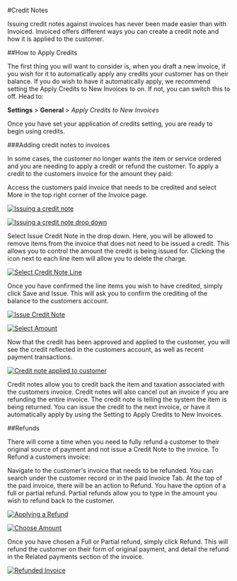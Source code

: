 #Credit Notes

Issuing credit notes against invoices has never been made easier than with Invoiced. Invoiced offers different ways you can create a credit note and how it is applied to the customer. 

##How to Apply Credits

The first thing you will want to consider is, when you draft a new invoice, if you wish for it to  automatically apply any credits your customer has on their balance. If you do wish to have it automatically apply, we recommend setting the Apply Credits to New Invoices to on. If not, you can switch this to off. Head to:

**Settings** > **General** > *Apply Credits to New Invoices*

Once you have set your application of credits setting, you are ready to begin using credits. 

###Adding credit notes to invoices

In some cases, the customer no longer wants the item or service ordered and you are needing to apply a credit or refund the customer. To apply a credit to the customers invoice for the amount they paid:

Access the customers paid invoice that needs to be credited and select More in the top right corner of the Invoice page. 

[![Issuing a credit note](../img/more.png)](../img/more.png)

[![Issuing a credit note drop down](../img/issue-note.png)](../img/issue-note.png)

Select Issue Credit Note in the drop down. Here, you will be allowed to remove items from the invoice that does not need to be issued a credit. This allows you to control the amount the credit is being issued for. Clicking the icon next to each line item will allow you to delete the charge. 

[![Select Credit Note Line](../img/credit-note.png)](../img/credit-note.png)

Once you have confirmed the line items you wish to have credited, simply click Save and Issue. This will ask you to confirm the crediting of the balance to the customers account. 

[![Issue Credit Note](../img/issue-note-2.png)](../img/issue-note-2.png)

[![Select Amount](../img/issue-note-3.png)](../img/issue-note-3.png)


Now that the credit has been approved and applied to the customer, you will see the credit reflected in the customers account, as well as recent payment transactions.  

[![Credit note applied to customer](../img/credit-note-applied.png)](../img/credit-note-applied.png)

Credit notes allow you to credit back the item and taxation associated with the customers invoice. Credit notes will also cancel out an invoice if you are refunding the entire invoice. The credit note is telling the system the item is being returned. You can issue the credit to the next invoice, or have it automatically apply by using the Setting to Apply Credits to New Invoices. 

##Refunds

There will come a time when you need to fully refund a customer to their original source of payment and not issue a Credit Note to the invoice. To Refund a customers invoice:

Navigate to the customer's invoice that needs to be refunded. You can search under the customer record or in the paid Invoice Tab. At the top of the paid invoice, there will be an action to Refund. You have the option of a full or partial refund. Partial refunds allow you to type in the amount you wish to refund back to the customer. 

[![Applying a Refund](../img/refund.png)](../img/refund.png)

[![Choose Amount](../img/refund-1.png)](../img/refund-1.png)


Once you have chosen a Full or Partial refund, simply click Refund. This will refund the customer on their form of original payment, and detail the refund in the Related payments section of the invoice.

[![Refunded Invoice](../img/refund-invoice.png)](../img/refund-invoice.png)

